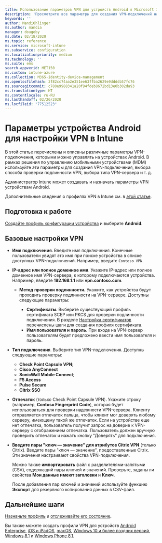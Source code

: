 ```yaml
---
title: Использование параметров VPN для устройств Android в Microsoft Intune в Azure | Документация Майкрософт
description: 'Просмотрите все параметры для создания VPN-подключений на устройствах Android в Microsoft Intune. Введите имя подключения, IP-адрес или полное доменное имя VPN-сервера, выберите способ проверки подлинности пользователей и выберите один из типов подключения: Citrix, SonicWall, Check Point Capsule или Pulse Secure.'
keywords: ''
author: MandiOhlinger
ms.author: mandia
manager: dougeby
ms.date: 02/18/2020
ms.topic: reference
ms.service: microsoft-intune
ms.subservice: configuration
ms.localizationpriority: medium
ms.technology: ''
ms.suite: ems
search.appverid: MET150
ms.custom: intune-azure
ms.collection: M365-identity-device-management
ms.openlocfilehash: 3f82cc74aa2e351ee63ffba2629e9ddddb57fc76
ms.sourcegitcommit: c780e9988341a20f94fdeb8672bd13e0b302da93
ms.translationtype: HT
ms.contentlocale: ru-RU
ms.lasthandoff: 02/20/2020
ms.locfileid: "77512523"
---
```

# <a name="android-device-settings-to-configure-vpn-in-intune"></a>Параметры устройства Android для настройки VPN в Intune

В этой статье перечислены и описаны различные параметры VPN-подключения, которыми можно управлять на устройствах Android. В рамках решения по управлению мобильными устройствами (MDM) используйте эти параметры для создания VPN-подключения, выбора способа проверки подлинности VPN, выбора типа VPN-сервера и т. д.

Администратор Intune может создавать и назначать параметры VPN устройствам Android. 

Дополнительные сведения о профилях VPN в Intune см. в [этой статье](vpn-settings-configure.md).

## <a name="before-you-begin"></a>Подготовка к работе

[Создайте профиль конфигурации устройства](vpn-settings-configure.md#create-a-device-profile) и выберите **Android**.

## <a name="base-vpn"></a>Базовые настройки VPN

- **Имя подключения**. Введите имя подключения. Конечные пользователи увидят это имя при поиске устройства в списке доступных VPN-подключений. Например, введите `Contoso VPN`.
- **IP-адрес или полное доменное имя**. Укажите IP-адрес или полное доменное имя VPN-сервера, к которому подключаются устройства. Например, введите **192.168.1.1** или **vpn.contoso.com**.

  - **Метод проверки подлинности.** Укажите, как устройства будут проходить проверку подлинности на VPN-сервере. Доступны следующие параметры:

    - **Сертификаты**. Выберите существующий профиль сертификата SCEP или PKCS для проверки подлинности подключения. В разделе [Настройка сертификатов](../protect/certificates-configure.md) перечислены шаги для создания профиля сертификата.
    - **Имя пользователя и пароль**. При входе на VPN-сервер пользователям будет предложено ввести имя пользователя и пароль.

- **Тип подключения**. Выберите тип VPN-подключения. Доступны следующие параметры:

  - **Check Point Capsule VPN**;
  - **Cisco AnyConnect**
  - **SonicWall Mobile Connect**;
  - **F5 Access**
  - **Pulse Secure**
  - **Citrix SSO**

- **Отпечаток** (только Check Point Capsule VPN). Укажите строку (например, **Contoso Fingerprint Code**), которая будет использоваться для проверки надежности VPN-сервера. Клиенту отправляется отпечаток пальца, чтобы клиент мог доверять любому серверу, имеющему такой же отпечаток. Если на устройстве еще нет отпечатка, пользователь получит запрос на доверие к VPN-серверу с отображением отпечатка. Пользователь должен вручную проверить отпечаток и нажать кнопку "Доверять" для подключения.
- **Введите пары "ключ — значение" для атрибутов Citrix VPN** (только Citrix). Введите пары "ключ — значение", предоставленные Citrix. Эти значения настраивают свойства VPN-подключения. 

  Можно также **импортировать** файл с разделителями-запятыми (CSV), содержащий пары ключей и значений. Проверьте, заданы ли свойства **Мои данные имеют заголовки** и **Ключ**.

  После добавления пар ключей и значений используйте функцию **Экспорт** для резервного копирования данных в CSV-файл.

## <a name="next-steps"></a>Дальнейшие шаги

[Назначьте профиль](device-profile-assign.md) и [отслеживайте его состояние](device-profile-monitor.md).

Вы также можете создать профили VPN для устройств [Android Enterprise](vpn-settings-android-enterprise.md), [iOS и iPadOS](vpn-settings-ios.md), [macOS](vpn-settings-macos.md), [Windows 10 и более поздних версий](vpn-settings-windows-10.md), [Windows 8.1](vpn-settings-windows-8-1.md) и [Windows Phone 8.1](vpn-settings-windows-phone-8-1.md).
